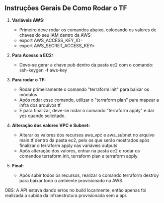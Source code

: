 ## Instruções Gerais De Como Rodar o TF

1. **Variáveis AWS:**
   - Primeiro deve rodar os comandos abaixo, colocando os valores de chaves do seu IAM dentro da AWS:
   - export AWS_ACCESS_KEY_ID=
   - export AWS_SECRET_ACCESS_KEY=

2. **Para Acesso a EC2:**
   - Deve-se gerar a chave pub dentro da pasta ec2 com o comando: ssh-keygen -f aws-key
 
3. **Para rodar o TF:**
   - Rodar primeiramente o comando "terraform init" para baixar os módulos
   - Após rodar esse comando, utilizar o "terraform plan" para mapear a infra dos arquivos tf
   - E para finalizar, deve-se rodar o comando "terraform apply" e dar yes quando solicitado.

4. **Alteração dos valores VPC e Subnet:**
   - Alterar os valores dos recursos aws_vpc e aws_subnet no arquivo main.tf dentro da pasta ec2, pelo os que serão mostrados após finalizar o terraform apply nas variáveis outputs
   - Após alteração dos valores, entrar na pasta ec2 e rodar os comandos terraform init, terraform plan e terraform apply.

5. **Final:**
   - Após subir todos os recursos, realizar o comando terraform destroy para baixar todo o ambiente provisionado na AWS.


OBS: A API estava dando erros no build localmente, então apenas foi realizada a subida da infraestrutura provisionada sem a api.
